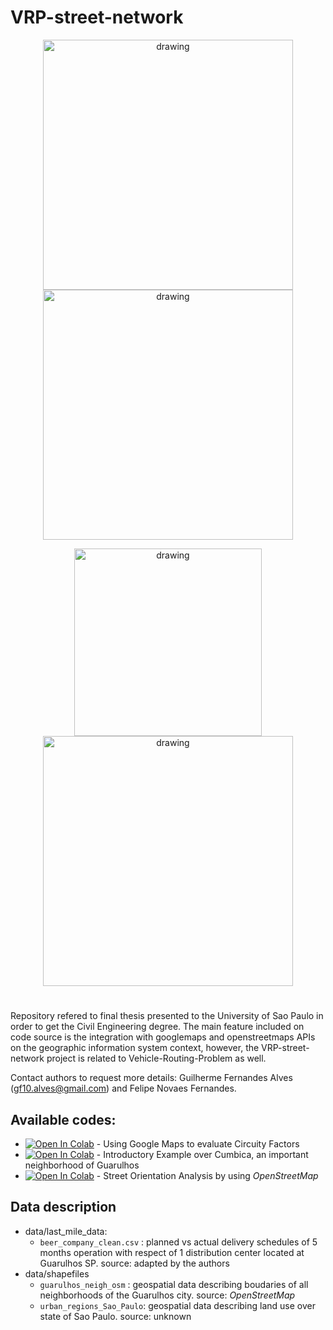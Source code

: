 # VRP-street-network

<p align="center">
<img src="https://user-images.githubusercontent.com/63590233/177072115-5d0d09b3-8bc1-4aba-8120-e98d5b40f29b.png" alt="drawing" width="400"/> <img src="https://user-images.githubusercontent.com/63590233/177072146-767b5f36-4f95-4a7c-8611-00618f7b05ef.png" alt="drawing" width="400"/></p>

<p align="center">
<img src="https://user-images.githubusercontent.com/63590233/177072382-be5e9814-3f9d-4e67-94f6-7e3a005068f0.png" alt="drawing" width="300"/> <img src="https://user-images.githubusercontent.com/63590233/177072593-8de9a8bd-b17b-4be3-8cbc-0cb14c1ddb57.png" alt="drawing" width="400"/></p>

# 
Repository refered to final thesis presented to the University of Sao Paulo in order to get the Civil Engineering degree. 
The main feature included on code source is the integration with googlemaps and openstreetmaps APIs on the geographic information system context, however, the VRP-street-network project is related to Vehicle-Routing-Problem as well.

Contact authors to request more details: Guilherme Fernandes Alves (gf10.alves@gmail.com) and Felipe Novaes Fernandes.


## Available codes:
* [![Open In Colab](https://colab.research.google.com/assets/colab-badge.svg)](https://colab.research.google.com/github/Gui-FernandesBR/VRP-street-network/blob/master/gmaps/distances_calculator.ipynb) - Using Google Maps to evaluate Circuity Factors
* [![Open In Colab](https://colab.research.google.com/assets/colab-badge.svg)](https://colab.research.google.com/github/Gui-FernandesBR/VRP-street-network/blob/master/osm/cumbica_neigh_example.ipynb) - Introductory Example over Cumbica, an important neighborhood of Guarulhos 
* [![Open In Colab](https://colab.research.google.com/assets/colab-badge.svg)](https://colab.research.google.com/github/Gui-FernandesBR/VRP-street-network/blob/master/osm/guarulhos_streets_orientation.ipynb) - Street Orientation Analysis by using _OpenStreetMap_ 


## Data description

* data/last_mile_data:
  * `beer_company_clean.csv` : planned vs actual delivery schedules of 5 months operation with respect of 1 distribution center located at Guarulhos SP. source: adapted by the authors
* data/shapefiles
  * `guarulhos_neigh_osm` : geospatial data describing boudaries of all neighborhoods of the Guarulhos city. source: _OpenStreetMap_
  * `urban_regions_Sao_Paulo`: geospatial data describing land use over state of Sao Paulo. source: unknown
